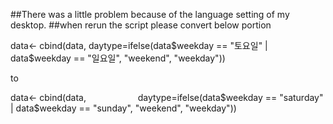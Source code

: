 ##There was a little problem because of the language setting of my desktop.
##when rerun the script please convert below portion 

data<- cbind(data, 
                      daytype=ifelse(data$weekday == "토요일" | data$weekday == "일요일", "weekend", "weekday"))



to

data<- cbind(data, 
                      daytype=ifelse(data$weekday == "saturday" | data$weekday == "sunday", "weekend", "weekday"))
